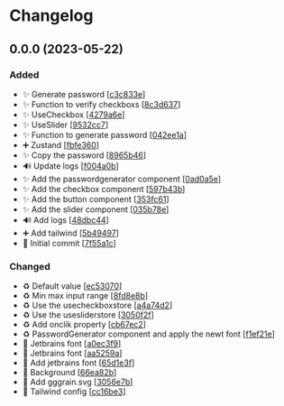 # Changelog

<a name="0.0.0"></a>
## 0.0.0 (2023-05-22)

### Added

- ✨ Generate password [[c3c833e](https://github.com/Sakoutecher/password-generator/commit/c3c833ec585b9597c68169eebcbaf7ea501bd1d3)]
- ✨ Function to verify checkboxs [[8c3d637](https://github.com/Sakoutecher/password-generator/commit/8c3d6379e28823f2a982181abff9124dc55b2c61)]
- ✨ UseCheckbox [[4279a6e](https://github.com/Sakoutecher/password-generator/commit/4279a6e590897de22fb15594d63409655dff9633)]
- ✨ UseSlider [[9532cc7](https://github.com/Sakoutecher/password-generator/commit/9532cc7d801486bac730940c6b765afd15237892)]
- ✨ Function to generate password [[042ee1a](https://github.com/Sakoutecher/password-generator/commit/042ee1a118a4206692caa8e033ce9bad1df916fa)]
- ➕ Zustand [[fbfe360](https://github.com/Sakoutecher/password-generator/commit/fbfe36082fe51ada7c88a71eee9fac1ae39a6b3f)]
- ✨ Copy the password [[8965b46](https://github.com/Sakoutecher/password-generator/commit/8965b468476af002365629f7b8cbb40e2e4fef37)]
- 🔊 Update logs [[f004a0b](https://github.com/Sakoutecher/password-generator/commit/f004a0bc215cc6f5406f3534d5cf37265e482f91)]
- ✨ Add the passwordgenerator component [[0ad0a5e](https://github.com/Sakoutecher/password-generator/commit/0ad0a5e82b7ba22e0602615eccc330ff1d5b1cb6)]
- ✨ Add the checkbox component [[597b43b](https://github.com/Sakoutecher/password-generator/commit/597b43ba3fd58676172d70ece994e64ede86879e)]
- ✨ Add the button component [[353fc61](https://github.com/Sakoutecher/password-generator/commit/353fc61edd84e571ec4a3ee48677158c6263061b)]
- ✨ Add the slider component [[035b78e](https://github.com/Sakoutecher/password-generator/commit/035b78efdc3d927a70920687d606bf3233ac3006)]
- 🔊 Add logs [[48dbc44](https://github.com/Sakoutecher/password-generator/commit/48dbc449b7b0728cb93a8ddd5dbf01e7ce2c734f)]
- ➕ Add tailwind [[5b49497](https://github.com/Sakoutecher/password-generator/commit/5b49497ed6459591370ae83379ae5b6f69fb6378)]
- 🎉 Initial commit [[7f55a1c](https://github.com/Sakoutecher/password-generator/commit/7f55a1c7a8105b1ccc54ad6814f128d0143d72d3)]

### Changed

- ♻️ Default value [[ec53070](https://github.com/Sakoutecher/password-generator/commit/ec53070a30dddf3ac968821c1f172f916ffe3482)]
- ♻️ Min max input range [[8fd8e8b](https://github.com/Sakoutecher/password-generator/commit/8fd8e8ba218fdd24ce81b231db7a103de9fb97ab)]
- ♻️ Use the usecheckboxstore [[a4a74d2](https://github.com/Sakoutecher/password-generator/commit/a4a74d237c2e1549c1e10d44dee14a1ef45bedf2)]
- ♻️ Use the usesliderstore [[3050f2f](https://github.com/Sakoutecher/password-generator/commit/3050f2f5afcb7a42c746fc7c5a82d9b5ce8c0955)]
- ♻️ Add onclik property [[cb67ec2](https://github.com/Sakoutecher/password-generator/commit/cb67ec210d38740ac7441a41176ae67dd1459855)]
- ♻️ PasswordGenerator component and apply the newt font [[f1ef21e](https://github.com/Sakoutecher/password-generator/commit/f1ef21ec67375c039987ce7ece3f6ee461bafab9)]
- 💄 Jetbrains font [[a0ec3f9](https://github.com/Sakoutecher/password-generator/commit/a0ec3f9a142cfa87d08b9ea696a4a2fec10f2819)]
- 💄 Jetbrains font [[aa5259a](https://github.com/Sakoutecher/password-generator/commit/aa5259ab5ee0ff27e143ee913faf8c278b5a612d)]
- 🔧 Add jetbrains font [[65d1e3f](https://github.com/Sakoutecher/password-generator/commit/65d1e3f43b4280da85535b2f16471e37ce7d3cf6)]
- 💄 Background [[66ea82b](https://github.com/Sakoutecher/password-generator/commit/66ea82bd543280847cacd5ec253ef1ba5548691d)]
- 🍱 Add gggrain.svg [[3056e7b](https://github.com/Sakoutecher/password-generator/commit/3056e7bdacdc29d2869b8530a01a072346015985)]
- 🔧 Tailwind config [[cc16be3](https://github.com/Sakoutecher/password-generator/commit/cc16be34a790269cb85c128e38143e241a9ddda6)]


